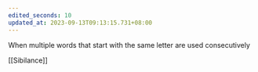 ```yaml
---
edited_seconds: 10
updated_at: 2023-09-13T09:13:15.731+08:00
---
```

When multiple words that start with the same letter are used consecutively


[[Sibilance]]